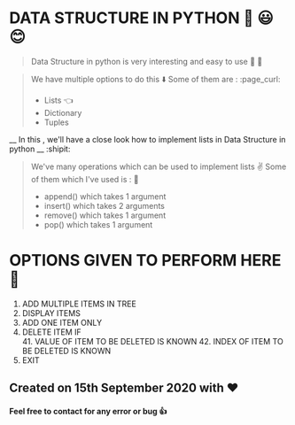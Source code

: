 # DATA STRUCTURE IN PYTHON :dart: :smiley: :blush:

> Data Structure in python is very interesting and easy to use :bookmark: :raising_hand:

> We have multiple options to do this :arrow_down:
> Some of them are : :page_curl:
> * Lists :point_left:
> * Dictionary
> * Tuples

__ In this , we'll have a close look how to implement lists in Data Structure in python __ :shipit:

> We've many operations which can be used to implement lists :v:
> Some of them which I've used is : :page_facing_up:
> * append() which takes 1 argument
> * insert() which takes 2 arguments
> * remove() which takes 1 argument
> * pop() which takes 1 argument

# OPTIONS GIVEN TO PERFORM HERE :speech_balloon:
1. ADD MULTIPLE ITEMS IN TREE 
2. DISPLAY ITEMS
3. ADD ONE ITEM ONLY
4. DELETE ITEM IF \
   41. VALUE OF ITEM TO BE DELETED IS KNOWN
   42. INDEX OF ITEM TO BE DELETED IS KNOWN
5. EXIT

## Created on 15th September 2020 with :heart:

#### Feel free to contact for any error or bug :+1:
